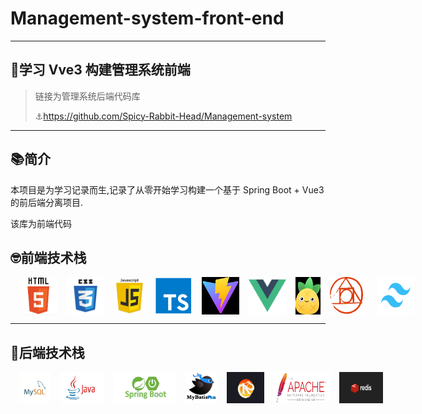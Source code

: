 # Management-system-front-end

------

## 🚀学习 Vve3 构建管理系统前端

> 链接为管理系统后端代码库
>
> ⚓https://github.com/Spicy-Rabbit-Head/Management-system

------

## 📚简介

本项目是为学习记录而生,记录了从零开始学习构建一个基于 Spring Boot + Vue3
的前后端分离项目.

该库为前端代码

## 🤓前端技术栈

<div style='display:flex'>
<img width='60' height='60' title='html5' style='margin-left:15px;' src='skill/html5.png' />
<img width='60' height='60' title='css3' style='margin-left:15px;' src='skill/css3.png' />   <img width='60' height='60' title='javaScript' style='margin-left:15px;' src='skill/js.png' /> 
<img width='60' height='60' title='typeScript' style='margin-left:15px;' src='skill/ts.png' />
<img width='60' height='60' title='vite' style='margin-left:15px;' src='skill/vite.png' />   <img width='60' height='60' title='vue3' style='margin-left:15px;' src='skill/vue.png' />   <img width='50' height='60' title='pinia' style='margin-left:15px;' src='skill/pinia.png' /> <img width='60' height='60' title='postCss' style='margin-left:15px;' src='skill/postCss.png' /> 
<img width='60' height='60' title='tailwind' style='margin-left:15px;' src='skill/tailwind.png' />     
</div>



------

## 🤔后端技术栈

<div style='display:flex'>
<img width='50' height='50' title='mysql' style='margin-left:15px;' src='skill/mysql.png' />
<img width='70' height='50' title='java' style='margin-left:15px;' src='skill/java.png' />
<img width='100' height='50' title='springBoot' style='margin-left:15px;' src='skill/springboot.png' />    
<img width='55' height='50' title='mybatisPlus' style='margin-left:15px;' src='skill/mybatisplus.png' />
<img width='60' height='50' title='Knife4j' style='margin-left:15px;' src='skill/Knife4j.png' /> 
<img width='90' height='50' title='druid & pool2' style='margin-left:15px;' src='skill/apache.png'/> 
<img width='70' height='50' title='redis' style='margin-left:15px;' src='skill/redis.png'/>   
</div>